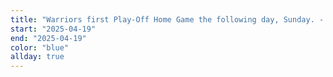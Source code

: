 ```yaml
---
title: "Warriors first Play-Off Home Game the following day, Sunday. - blue/gold"
start: "2025-04-19"
end: "2025-04-19"
color: "blue"
allday: true
---
```


